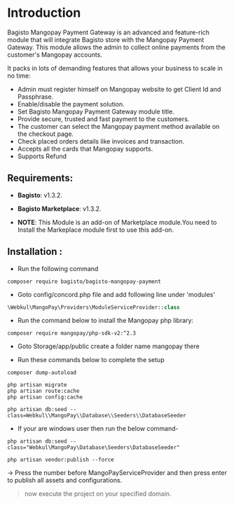 # Introduction

Bagisto Mangopay Payment Gateway is an advanced and feature-rich module that will integrate Bagisto store with the Mangopay Payment Gateway. This module allows the admin to collect online payments from the customer's Mangopay accounts.

It packs in lots of demanding features that allows your business to scale in no time:

- Admin must register himself on Mangopay website to get Client Id and Passphrase.
- Enable/disable the payment solution.
- Set Bagisto Mangopay Payment Gateway module title.
- Provide secure, trusted and fast payment to the customers.
- The customer can select the Mangopay payment method available on the checkout page.
- Check placed orders details like invoices and transaction.
- Accepts all the cards that Mangopay supports.
- Supports Refund


## Requirements:

- **Bagisto**: v1.3.2.
- **Bagisto Marketplace**: v1.3.2.

- **NOTE**: This Module is an add-on of Marketplace module.You need to Install the Markeplace module first to use this add-on.

## Installation :
- Run the following command
```
composer require bagisto/bagisto-mangopay-payment
```

- Goto config/concord.php file and add following line under 'modules'
```php
\Webkul\MangoPay\Providers\ModuleServiceProvider::class
```

- Run the command below to install the Mangopay php library:

```
composer require mangopay/php-sdk-v2:^2.3
```

- Goto Storage/app/public create a folder name mangopay there

- Run these commands below to complete the setup
```
composer dump-autoload
```

```
php artisan migrate
php artisan route:cache
php artisan config:cache
```

```
php artisan db:seed --class=Webkul\\MangoPay\\Database\\Seeders\\DatabaseSeeder
```

- If your are windows user then run the below command-

```
php artisan db:seed --class="Webkul\MangoPay\Database\Seeders\DatabaseSeeder"
```

```
php artisan vendor:publish --force
```

-> Press the number before MangoPayServiceProvider and then press enter to publish all assets and configurations.

> now execute the project on your specified domain.
